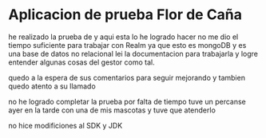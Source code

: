 # Aplicacion de prueba Flor de Caña

he realizado la prueba de y aqui esta lo he logrado hacer no me dio el tiempo suficiente para trabajar con Realm ya que esto es mongoDB y es una base de datos no relacional lei la documentacion para trabajarla y logre entender algunas cosas del gestor como tal.

quedo a la espera de sus comentarios para seguir mejorando y tambien quedo atento a su llamado 


no he logrado completar la prueba por falta de tiempo tuve un percanse ayer en la tarde con una de mis mascotas y tuve que atenderlo

no hice modificiones al SDK y JDK
